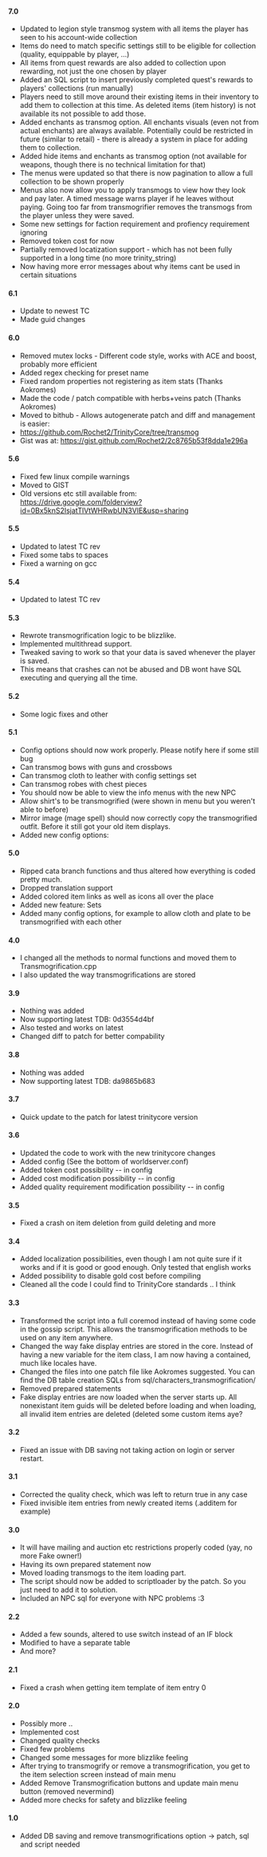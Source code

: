 #### 7.0
- Updated to legion style transmog system with all items the player has seen to his account-wide collection
- Items do need to match specific settings still to be eligible for collection (quality, equippable by player, ...)
- All items from quest rewards are also added to collection upon rewarding, not just the one chosen by player
- Added an SQL script to insert previously completed quest's rewards to players' collections (run manually)
- Players need to still move around their existing items in their inventory to add them to collection at this time. As deleted items (item history) is not available its not possible to add those.
- Added enchants as transmog option. All enchants visuals (even not from actual enchants) are always available. Potentially could be restricted in future (similar to retail) - there is already a system in place for adding them to collection.
- Added hide items and enchants as transmog option (not available for weapons, though there is no technical limitation for that)
- The menus were updated so that there is now pagination to allow a full collection to be shown properly
- Menus also now allow you to apply transmogs to view how they look and pay later. A timed message warns player if he leaves without paying. Going too far from transmogrifier removes the transmogs from the player unless they were saved.
- Some new settings for faction requirement and profiency requirement ignoring
- Removed token cost for now
- Partially removed locatization support - which has not been fully supported in a long time (no more trinity_string)
- Now having more error messages about why items cant be used in certain situations

#### 6.1
- Update to newest TC
- Made guid changes

#### 6.0
- Removed mutex locks - Different code style, works with ACE and boost, probably more efficient
- Added regex checking for preset name
- Fixed random properties not registering as item stats (Thanks Aokromes)
- Made the code / patch compatible with herbs+veins patch (Thanks Aokromes)
- Moved to bithub - Allows autogenerate patch and diff and management is easier:
- https://github.com/Rochet2/TrinityCore/tree/transmog
- Gist was at: https://gist.github.com/Rochet2/2c8765b53f8dda1e296a

#### 5.6
- Fixed few linux compile warnings
- Moved to GIST
- Old versions etc still available from:
https://drive.google.com/folderview?id=0Bx5knS2IsjatTlVtWHRwbUN3VlE&usp=sharing

#### 5.5
- Updated to latest TC  rev
- Fixed some tabs to spaces
- Fixed a warning on gcc

#### 5.4
- Updated to latest TC rev

#### 5.3
- Rewrote transmogrification logic to be blizzlike.
- Implemented multithread support.
- Tweaked saving to work so that your data is saved whenever the player is saved.
- This means that crashes can not be abused and DB wont have SQL executing and querying all the time.

#### 5.2
- Some logic fixes and other

#### 5.1
- Config options should now work properly. Please notify here if some still bug
- Can transmog bows with guns and crossbows
- Can transmog cloth to leather with config settings set
- Can transmog robes with chest pieces
- You should now be able to view the info menus with the new NPC
- Allow shirt's to be transmogrified (were shown in menu but you weren't able to before)
- Mirror image (mage spell) should now correctly copy the transmogrified outfit. Before it still got your old item displays.
- Added new config options:

#### 5.0
- Ripped cata branch functions and thus altered how everything is coded pretty much.
- Dropped translation support
- Added colored item links as well as icons all over the place
- Added new feature: Sets
- Added many config options, for example to allow cloth and plate to be transmogrified with each other

#### 4.0
- I changed all the methods to normal functions and moved them to Transmogrification.cpp
- I also updated the way transmogrifications are stored

#### 3.9
- Nothing was added
- Now supporting latest TDB: 0d3554d4bf
- Also tested and works on latest
- Changed diff to patch for better compability

#### 3.8
- Nothing was added
- Now supporting latest TDB: da9865b683

#### 3.7
- Quick update to the patch for latest trinitycore version

#### 3.6
- Updated the code to work with the new trinitycore changes
- Added config (See the bottom of worldserver.conf)
- Added token cost possibility -- in config
- Added cost modification possibility -- in config
- Added quality requirement modification possibility -- in config

#### 3.5
- Fixed a crash on item deletion from guild deleting and more

#### 3.4
- Added localization possibilities, even though I am not quite sure if it works and if it is good or good enough. Only tested that english works
- Added possibility to disable gold cost before compiling
- Cleaned all the code I could find to TrinityCore standards .. I think

#### 3.3
- Transformed the script into a full coremod instead of having some code in the gossip script. This allows the transmogrification methods to be used on any item anywhere.
- Changed the way fake display entries are stored in the core. Instead of having a new variable for the item class, I am now having a contained, much like locales have.
- Changed the files into one patch file like Aokromes suggested. You can find the DB table creation SQLs from sql/characters_transmogrification/
- Removed prepared statements
- Fake display entries are now loaded when the server starts up. All nonexistant item guids will be deleted before loading and when loading, all invalid item entries are deleted (deleted some custom items aye?

#### 3.2
- Fixed an issue with DB saving not taking action on login or server restart.

#### 3.1
- Corrected the quality check, which was left to return true in any case
- Fixed invisible item entries from newly created items (.additem for example)

#### 3.0
- It will have mailing and auction etc restrictions properly coded (yay, no more Fake owner!)
- Having its own prepared statement now
- Moved loading transmogs to the item loading part.
- The script should now be added to scriptloader by the patch. So you just need to add it to solution.
- Included an NPC sql for everyone with NPC problems :3

#### 2.2
- Added a few sounds, altered to use switch instead of an IF block
- Modified to have a separate table
- And more?

#### 2.1
- Fixed a crash when getting item template of item entry 0

#### 2.0
- Possibly more ..
- Implemented cost
- Changed quality checks
- Fixed few problems
- Changed some messages for more blizzlike feeling
- After trying to transmogrify or remove a transmogrification, you get to the item selection screen instead of main menu
- Added Remove Transmogrification buttons and update main menu button (removed nevermind)
- Added more checks for safety and blizzlike feeling

#### 1.0
- Added DB saving and remove transmogrifications option -> patch, sql and script needed